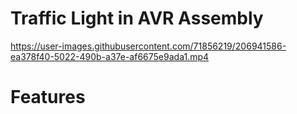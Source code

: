 # Traffic Light in AVR Assembly

https://user-images.githubusercontent.com/71856219/206941586-ea378f40-5022-490b-a37e-af6675e9ada1.mp4

# Features
